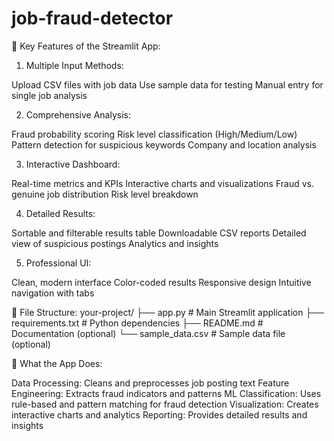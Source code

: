 ﻿# job-fraud-detector
🚀 Key Features of the Streamlit App:
1. Multiple Input Methods:

Upload CSV files with job data
Use sample data for testing
Manual entry for single job analysis

2. Comprehensive Analysis:

Fraud probability scoring
Risk level classification (High/Medium/Low)
Pattern detection for suspicious keywords
Company and location analysis

3. Interactive Dashboard:

Real-time metrics and KPIs
Interactive charts and visualizations
Fraud vs. genuine job distribution
Risk level breakdown

4. Detailed Results:

Sortable and filterable results table
Downloadable CSV reports
Detailed view of suspicious postings
Analytics and insights

5. Professional UI:

Clean, modern interface
Color-coded results
Responsive design
Intuitive navigation with tabs

🔧 File Structure:
your-project/
├── app.py              # Main Streamlit application
├── requirements.txt    # Python dependencies
├── README.md          # Documentation (optional)
└── sample_data.csv    # Sample data file (optional)

🎯 What the App Does:

Data Processing: Cleans and preprocesses job posting text
Feature Engineering: Extracts fraud indicators and patterns
ML Classification: Uses rule-based and pattern matching for fraud detection
Visualization: Creates interactive charts and analytics
Reporting: Provides detailed results and insights
